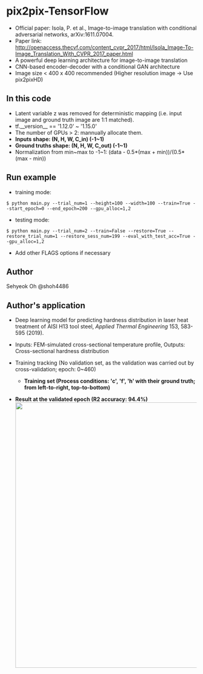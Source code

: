 # pix2pix-TensorFlow
- Official paper: Isola, P. et al., Image-to-image translation with conditional adversarial networks, arXiv:1611.07004.
- Paper link: http://openaccess.thecvf.com/content_cvpr_2017/html/Isola_Image-To-Image_Translation_With_CVPR_2017_paper.html
- A powerful deep learning architecture for image-to-image translation
- CNN-based encoder-decoder with a conditional GAN architecture
- Image size < 400 x 400 recommended (Higher resolution image -> Use pix2pixHD)
## In this code
- Latent variable z was removed for deterministic mapping (i.e. input image and ground truth image are 1:1 matched).
- tf.\_\_version\_\_ == '1.12.0' ~ '1.15.0'
- The number of GPUs > 2: mannually allocate them.
- **Inputs shape: (N, H, W, C_in) (-1~1)**       
- **Ground truths shape: (N, H, W, C_out) (-1~1)**
- Normalization from min\~max to -1\~1: (data - 0.5*(max + min))/(0.5*(max - min))
## Run example
- training mode:
```
$ python main.py --trial_num=1 --height=100 --width=100 --train=True --start_epoch=0 --end_epoch=200 --gpu_alloc=1,2
```
- testing mode: 
```
$ python main.py --trial_num=2 --train=False --restore=True --restore_trial_num=1 --restore_sess_num=199 --eval_with_test_acc=True --gpu_alloc=1,2
```
- Add other FLAGS options if necessary
## Author
Sehyeok Oh  @shoh4486
## Author's application
- Deep learning model for predicting hardness distribution in laser heat treatment of AISI H13 tool steel, *Applied Thermal Engineering* 153, 583-595 (2019).
- Inputs: FEM-simulated cross-sectional temperature profile, Outputs: Cross-sectional hardness distribution
- Training tracking (No validation set, as the validation was carried out by cross-validation; epoch: 0~460)
  - **Training set (Process conditions: 'c', 'f', 'h' with their ground truth; from left-to-right, top-to-bottom)**
  
  
- **Result at the validated epoch (R2 accuracy: 94.4%)**
  <img width='700' src="https://user-images.githubusercontent.com/39050306/68071460-edb1a780-fdbd-11e9-9e79-f83ab867e11f.png">
